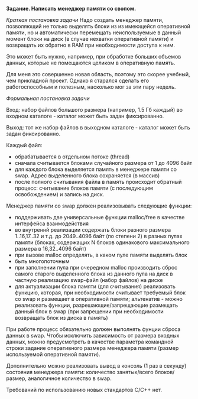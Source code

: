 **Задание. Написать менеджер памяти со свопом.**

*Краткая постановка задачи*
Надо создать менеджер памяти, позволяющий не только выделять блоки из 
из имеющейся оперативной памяти, но и автоматически перемещать неиспользуемые
в данный момент блоки на диск (в случае нехватки оперативной памяти) и
возвращать их обратно в RAM при необходимости доступа к ним.

Это может быть нужно, например, при обработке больших объемов
данных, которые не помещаются целиком в оперативную память.

Для меня это совершенно новая область, поэтому это скорее учебный,
чем прикладной проект. Однако я старался сделать его работоспособным
и полезным, насколько мог за эти пару недель.

*Формальная постановка задачи*

Вход: набор файлов большого размера (например, 1.5 Гб каждый) во входном
каталоге - каталог может быть задан фиксированно.

Выход: тот же набор файлов в выходном каталоге - каталог может быть задан фиксированно.

Каждый файл:
- обрабатывается в отдельном потоке (thread)
- сначала считывается блоками случайного размера от 1 до 4096 байт
- для каждого блока выделяется память в менеджере памяти со swap. Адрес
  выделенного блока сохраняется (в массив)
- после полного считывания файла в память происходит обратный процесс:
  считывание блоков памяти
  (с последующим освобождением) и запись на диск.

Менеджер памяти со swap должен реализовывать следующие функции:
- поддерживать две универсальные функции malloc/free в качестве интерфейса взаимодействия
- во внутреннй реализации содержать блоки разного размера 1..16,17..32 и
  т.д. до 2049..4096 байт (по степени 2) в разных пулах памяти (блоках,
  содержащих N блоков одинакового максимального размера в 16,32..4096 байт)
- при вызове malloc определять, в каком пуле памяти выделять блок
- быть многопоточным
- при заполнении пула при очередном malloc производить сброс самого старого
  выделенного блока из данного пула на диск в частную реализацию swap-файл
  (набор файлов) на диске
- для актуализации блока памяти (для считывания) реализовать функцию,
  которая, при необходимости считывает требуемый блок со swap и размещает в
  оперативной памяти; альтенатив - можно реализовать функции,
  разрешающие/запрещающие размещать данный блок в swap (при запрещении при
  необходимости возвращать блок из диска в память)

При работе процесс обязательно должен выполнять фунции сброса данных в swap.
Чтобы исключить зависимость от размера входных данных, можно предусмотреть в
качестве параметра командной строки задание оперативного размера менеджера
памяти (размер используемой оперативной памяти).

Дополнительно можно реализовать вывод в консоль (1 раз в секунду) состояния менеджера памяти:
количество занятых/всего блоков/размер, аналогичное количество в swap.

Требований по использованию новых стандартов C/C++ нет.

